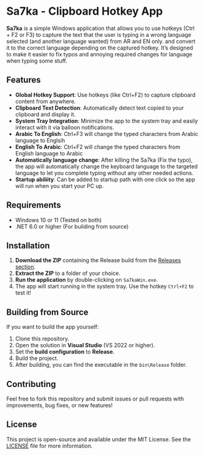 # Sa7ka - Clipboard Hotkey App

**Sa7ka** is a simple Windows application that allows you to use hotkeys (Ctrl + F2 or F3) to capture the text that the user is typing in a wrong language selected (and another language wanted) from AR and EN only.
and convert it to the correct language depending on the captured hotkey. It’s designed to make it easier to fix typos and annoying required changes for language when typing some stuff.

## Features

- **Global Hotkey Support**: Use hotkeys (like Ctrl+F2) to capture clipboard content from anywhere.
- **Clipboard Text Detection**: Automatically detect text copied to your clipboard and display it.
- **System Tray Integration**: Minimize the app to the system tray and easily interact with it via balloon notifications.
- **Arabic To English**: Ctrl+F3 will change the typed characters from Arabic language to Englsih 
- **English To Arabic**: Ctrl+F2 will change the typed characters from English language to Arabic
- **Automatically language change**: After killing the Sa7ka (Fix the typo), the app will automatically change the keyboard language to the targeted language to let you complete typing without any other needed actions.
- **Startup abiliity**: Can be added to startup path with one click so the app will run when you start your PC up. 

## Requirements

- Windows 10 or 11 (Tested on both)
- .NET 6.0 or higher (For building from source)

## Installation

1. **Download the ZIP** containing the Release build from the [Releases section](https://github.com/MuntajabAlAni/Sa7kaWin/releases).
2. **Extract the ZIP** to a folder of your choice.
3. **Run the application** by double-clicking on `Sa7kaWin.exe`.
4. The app will start running in the system tray. Use the hotkey `Ctrl+F2` to test it!

## Building from Source

If you want to build the app yourself:
1. Clone this repository.
2. Open the solution in **Visual Studio** (VS 2022 or higher).
3. Set the **build configuration** to **Release**.
4. Build the project.
5. After building, you can find the executable in the `bin\Release` folder.

## Contributing

Feel free to fork this repository and submit issues or pull requests with improvements, bug fixes, or new features!

## License

This project is open-source and available under the MIT License. See the [LICENSE](LICENSE) file for more information.
